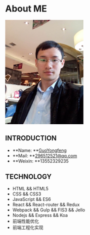 # About ME

<img title="郭永峰" src="/img/me.jpg" style="width: 250px;">

## INTRODUCTION

- **Name: **[GuoYongfeng](https://github.com/GuoYongfeng)
- **Mail: **<a href="mailTo:296512521@qq.com">296512521@qq.com</a>
- **Weixin: **13552329235


## TECHNOLOGY
- HTML && HTML5
- CSS && CSS3
- JavaScript && ES6
- React && React-router && Redux 
- Webpack && Gulp && FIS3 && Jello
- Nodejs && Express && Koa
- 前端性能优化
- 前端工程化实现
